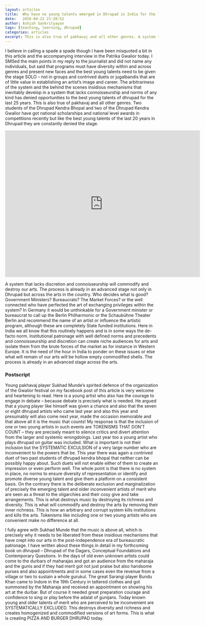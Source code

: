 ```yaml
---
layout: articles
title:  Why have no young talents emerged in Dhrupad in India for the last 25 years?
date:   2016-04-22 21:20:52
author: Ashish Sankrityayan
tags: [teaching, learning, dhrupad]
categories: articles
excerpt: This is also true of pakhavaj and all other genres. A system that lacks discretion and connoisseurship will commodify and destroy our arts.
---
```

I believe in calling a spade a spade though I have been misquoted a bit in this article and the accompanying interview in the Patrika Gwalior today. I SMSed the main points in my reply to the journalist and did not name any individuals, but said that programs must have diversity within and across genres and present new faces and the best young talents need to be given the stage SOLO – not in groups and contrived duets or jugalbandis that are of little value in establishing an artist’s image and career. The arbitrariness of the system and the behind the scenes insidious mechanisms that inevitably develop in a system that lacks connoisseurship and norms of any kind has denied opportunities to the best young talents of dhrupad for the last 25 years. This is also true of pakhavaj and all other genres. Two students of the Dhrupad Kendra Bhopal and two of the Dhrupad Kendra Gwalior have got national scholarships and national level awards in competitions recently but like the best young talents of the last 20 years in Dhrupad they are constantly denied the stage.

<iframe width="640" height="480" src="https://www.youtube.com/embed/-7y_VZ24sSw?rel=0&amp;controls=0&amp;showinfo=0" frameborder="0" allowfullscreen></iframe>

A system that lacks discretion and connoisseurship will commodify and destroy our arts. The process is already in an advanced stage not only in Dhrupad but across the arts in the country. Who decides what is good? Government Ministers? Bureaucrats? The Market Forces? or the well connected who have perfected the art of exchanging privileges within the system? In Germany it would be unthinkable for a Government minister or bureaucrat to call up the Berlin Philharmonic or the Schaubühne Theater Berlin and recommend the name of an artist or influence the artistic program, although these are completely State funded institutions. Here in India we all know that this routinely happens and is in some ways the de-facto norm. Institutional patronage with well defined norms and precedents and connoisseurship and discretion can create niche audiences for arts and isolate them from the brute forces of the market as for instance in Western Europe. It is the need of the hour in India to ponder on these issues or else what will remain of our arts will be hollow empty commodified shells. The process is already in an advanced stage across the arts.

<h3>Postscript</h3>
Young pakhavaj player Sukhad Munde’s spirited defence of the organization of the Gwalior festival on my facebook post of this article is very welcome and heartening to read. Here is a young artist who also has the courage to engage in debate – because debate is precisely what is needed. He argued that a young player like himself was given a chance and also that the seven or eight dhrupad artists who came last year and also this year and presumably will also come next year, made the occasion memorable and that above all it is the music that counts! My response is that the inclusion of one or two young artists in such events are TOKENISMS THAT DON’T COUNT – they are precisely meant to silence critics and divert attention from the larger and systemic wrongdoings. Last year too a young artist who plays dhrupad on guitar was included. What is important is not their inclusion but the SYSTEMATIC EXCULSION of a very large number who are inconvenient to the powers that be. This year there was again a contrived duet of two past students of dhrupad kendra bhopal that neither can be possibly happy about. Such duets will not enable either of them to create an impression or even perform well. The whole point is that there is no system in place, no norms to ensure diversity of representation or identify and promote diverse young talent and give them a platform on a consistent basis. On the contrary there is the deliberate exclusion and marginalization of precisely the emerging talent and older inconvenient artists of merit who are seen as a threat to the oligarchies and their cosy give and take arrangements. This is what destroys music by destroying its richness and diversity. This is what will commodify and destroy the arts by removing their inner richness. This is how an arbitrary and corrupt system kills institutions and kills the arts. Tokenisms like including one or two young artists who are convenient make no difference at all.

I fully agree with Sukhad Munde that the music is above all, which is precisely why it needs to be liberated from these insidious mechanisms that have crept into our arts in the post-independence era of bureaucratic patronage. I have written about these things in detail in my forthcoming book on dhrupad – Dhrupad of the Dagars, Conceptual Foundations and Contemporary Questions. In the days of old even unknown artists could come to the durbars of maharajas and got an audience from the maharaja and the gunis and if they had merit got not just praise but also handsome purses and also appointments and in some cases even the revenue from a village or two to sustain a whole gurukul. The great Sarangi player Bundu Khan came to Indore in the 19th Century in tattered clothes and got summoned by the Maharaja and received an appointment on showing his art at the durbar. But of course it needed great preparation courage and confidence to sing or play before the adalat of gunijans. Today known young and older talents of merit who are perceived to be inconvenient are SYSTEMATICALLY EXCLUDED. This destroys diversity and richness and creates homogenized and commodified versions of art forms. This is what is creating PIZZA AND BURGER DHRUPAD today.
